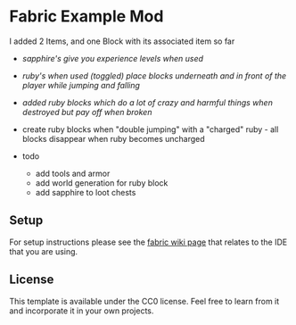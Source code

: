 # Fabric Example Mod

I added 2 Items, and one Block with its associated item so far

- _sapphire's give you experience levels when used_

- _ruby's when used (toggled) place blocks underneath and in front of the player while jumping and falling_

- _added ruby blocks which do a lot of crazy and harmful things when destroyed but pay off when broken_

- create ruby blocks when "double jumping" with a "charged" ruby - all blocks disappear when ruby becomes uncharged

- todo
  - add tools and armor
  - add world generation for ruby block
  - add sapphire to loot chests

## Setup

For setup instructions please see the [fabric wiki page](https://fabricmc.net/wiki/tutorial:setup) that relates to the IDE that you are using.

## License

This template is available under the CC0 license. Feel free to learn from it and incorporate it in your own projects.
